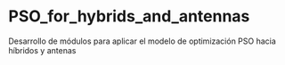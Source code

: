 # PSO_for_hybrids_and_antennas
Desarrollo de módulos para aplicar el modelo de optimización PSO hacia híbridos y antenas 
